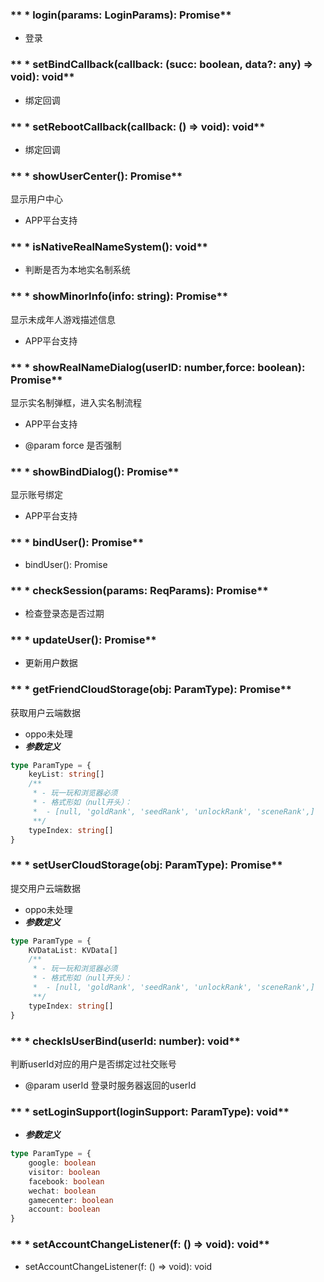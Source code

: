 ### ** * login(params: LoginParams): Promise**
- 登录


### ** * setBindCallback(callback: (succ: boolean, data?: any) => void): void**
- 绑定回调


### ** * setRebootCallback(callback: () => void): void**
- 绑定回调


### ** * showUserCenter(): Promise**
显示用户中心
* APP平台支持


### ** * isNativeRealNameSystem(): void**
- 判断是否为本地实名制系统


### ** * showMinorInfo(info: string): Promise**
显示未成年人游戏描述信息
* APP平台支持


### ** * showRealNameDialog(userID: number,force: boolean): Promise**
显示实名制弹框，进入实名制流程
* APP平台支持
- @param force 是否强制


### ** * showBindDialog(): Promise**
显示账号绑定
* APP平台支持


### ** * bindUser(): Promise**
- bindUser(): Promise


### ** * checkSession(params: ReqParams): Promise**
- 检查登录态是否过期


### ** * updateUser(): Promise**
- 更新用户数据


### ** * getFriendCloudStorage(obj: ParamType): Promise**
获取用户云端数据
- oppo未处理
- ***参数定义***

```typescript
type ParamType = {
	keyList: string[]
	/**
	 * - 玩一玩和浏览器必须
	 * - 格式形如（null开头）：
	 * 	- [null, 'goldRank', 'seedRank', 'unlockRank', 'sceneRank',]
	 **/
	typeIndex: string[]
}

```


### ** * setUserCloudStorage(obj: ParamType): Promise**
提交用户云端数据
- oppo未处理
- ***参数定义***

```typescript
type ParamType = {
	KVDataList: KVData[]
	/**
	 * - 玩一玩和浏览器必须
	 * - 格式形如（null开头）：
	 * 	- [null, 'goldRank', 'seedRank', 'unlockRank', 'sceneRank',]
	 **/
	typeIndex: string[]
}

```


### ** * checkIsUserBind(userId: number): void**
判断userId对应的用户是否绑定过社交账号
- @param userId 登录时服务器返回的userId


### ** * setLoginSupport(loginSupport: ParamType): void**

- ***参数定义***

```typescript
type ParamType = {
	google: boolean
	visitor: boolean
	facebook: boolean
	wechat: boolean
	gamecenter: boolean
	account: boolean
}

```


### ** * setAccountChangeListener(f: () => void): void**
- setAccountChangeListener(f: () => void): void

